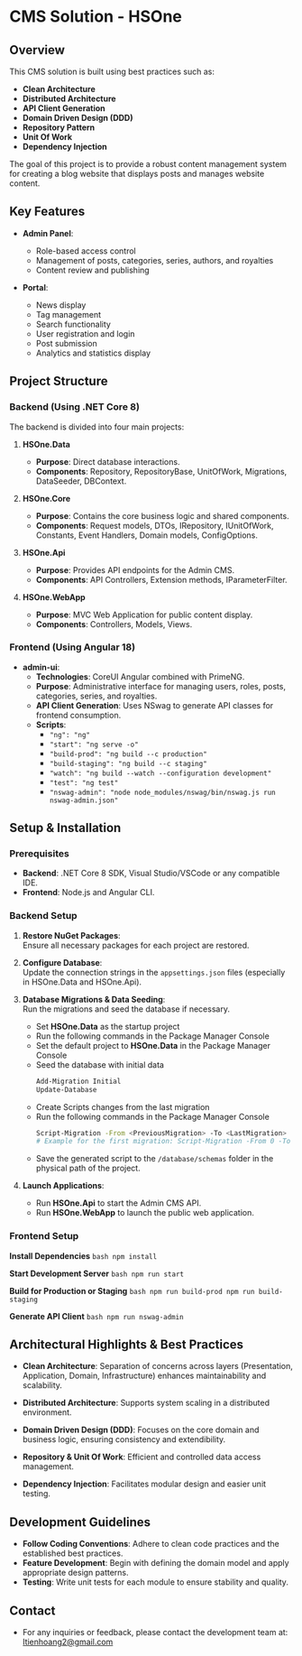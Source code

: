# CMS Solution - HSOne

## Overview
This CMS solution is built using best practices such as:
- **Clean Architecture**
- **Distributed Architecture**
- **API Client Generation**
- **Domain Driven Design (DDD)**
- **Repository Pattern**
- **Unit Of Work**
- **Dependency Injection**

The goal of this project is to provide a robust content management system for creating a blog website that displays posts and manages website content.

## Key Features
- **Admin Panel**:  
  - Role-based access control  
  - Management of posts, categories, series, authors, and royalties  
  - Content review and publishing

- **Portal**:  
  - News display  
  - Tag management  
  - Search functionality  
  - User registration and login  
  - Post submission  
  - Analytics and statistics display

## Project Structure

### Backend (Using .NET Core 8)
The backend is divided into four main projects:

1. **HSOne.Data**  
   - **Purpose**: Direct database interactions.  
   - **Components**: Repository, RepositoryBase, UnitOfWork, Migrations, DataSeeder, DBContext.

2. **HSOne.Core**  
   - **Purpose**: Contains the core business logic and shared components.  
   - **Components**: Request models, DTOs, IRepository, IUnitOfWork, Constants, Event Handlers, Domain models, ConfigOptions.

3. **HSOne.Api**  
   - **Purpose**: Provides API endpoints for the Admin CMS.  
   - **Components**: API Controllers, Extension methods, IParameterFilter.

4. **HSOne.WebApp**  
   - **Purpose**: MVC Web Application for public content display.  
   - **Components**: Controllers, Models, Views.

### Frontend (Using Angular 18)
- **admin-ui**:  
  - **Technologies**: CoreUI Angular combined with PrimeNG.  
  - **Purpose**: Administrative interface for managing users, roles, posts, categories, series, and royalties.  
  - **API Client Generation**: Uses NSwag to generate API classes for frontend consumption.  
  - **Scripts**:
    - `"ng": "ng"`
    - `"start": "ng serve -o"`
    - `"build-prod": "ng build --c production"`
    - `"build-staging": "ng build --c staging"`
    - `"watch": "ng build --watch --configuration development"`
    - `"test": "ng test"`
    - `"nswag-admin": "node node_modules/nswag/bin/nswag.js run nswag-admin.json"`

## Setup & Installation

### Prerequisites
- **Backend**: .NET Core 8 SDK, Visual Studio/VSCode or any compatible IDE.
- **Frontend**: Node.js and Angular CLI.

### Backend Setup
1. **Restore NuGet Packages**:  
   Ensure all necessary packages for each project are restored.
   
2. **Configure Database**:  
   Update the connection strings in the `appsettings.json` files (especially in HSOne.Data and HSOne.Api).

3. **Database Migrations & Data Seeding**:  
   Run the migrations and seed the database if necessary.
   - Set **HSOne.Data** as the startup project 
   - Run the following commands in the Package Manager Console
   - Set the default project to **HSOne.Data** in the Package Manager Console
   - Seed the database with initial data
	   ```bash
	   Add-Migration Initial
	   Update-Database
	   ```
   - Create Scripts changes from the last migration
   - Run the following commands in the Package Manager Console
        ```bash
        Script-Migration -From <PreviousMigration> -To <LastMigration>
        # Example for the first migration: Script-Migration -From 0 -To Initial
		```
   - Save the generated script to the `/database/schemas` folder in the physical path of the project.

4. **Launch Applications**:  
   - Run **HSOne.Api** to start the Admin CMS API.
   - Run **HSOne.WebApp** to launch the public web application.

### Frontend Setup
   **Install Dependencies**
    ```bash
    npm install
    ```

   **Start Development Server**
    ```bash
    npm run start
    ```
    
   **Build for Production or Staging**
    ```bash
    npm run build-prod
    npm run build-staging
    ```

   **Generate API Client**
    ```bash
    npm run nswag-admin
    ```
    

## Architectural Highlights & Best Practices

- **Clean Architecture**: 
    Separation of concerns across layers (Presentation, Application, Domain, Infrastructure) enhances maintainability and scalability.

- **Distributed Architecture**:
    Supports system scaling in a distributed environment.

- **Domain Driven Design (DDD)**:
    Focuses on the core domain and business logic, ensuring consistency and extendibility.

- **Repository & Unit Of Work**:
    Efficient and controlled data access management.

- **Dependency Injection**:
    Facilitates modular design and easier unit testing.



## Development Guidelines

- **Follow Coding Conventions**: Adhere to clean code practices and the established best practices.
- **Feature Development**: Begin with defining the domain model and apply appropriate design patterns.
- **Testing**: Write unit tests for each module to ensure stability and quality.


## Contact
- For any inquiries or feedback, please contact the development team at: ltienhoang2@gmail.com
